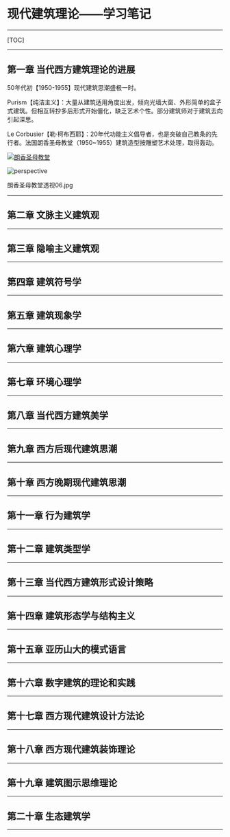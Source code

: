 # 现代建筑理论——学习笔记

---

[TOC]

---

## 第一章 当代西方建筑理论的进展

50年代初【1950-1955】现代建筑思潮盛极一时。

Purism【纯洁主义】：大量从建筑适用角度出发，倾向光墙大窗、外形简单的盒子式建筑。但相互转抄多后形式开始僵化，缺乏艺术个性。部分建筑师对于建筑去向引起深思。

Le Corbusier【勒·柯布西耶】：20年代功能主义倡导者，也是突破自己教条的先行者。法国朗香圣母教堂（1950~1955）建筑造型按雕塑艺术处理，取得轰动。

[![朗香圣母教堂](C:\Users\YY\Pictures\Architecture\公共建筑设计原理-附图项目\朗香教堂\朗香圣母教堂透视01.jpg "朗香圣母教堂")](http://jiayuyang.cn/img "朗香圣母教堂")

<img src="https://jiayuyang.cn/img/朗香圣母教堂透视06.jpg" alt="perspective" title="朗香教堂透视" />

朗香圣母教堂透视06.jpg


---

## 第二章 文脉主义建筑观





---

## 第三章 隐喻主义建筑观





---

## 第四章 建筑符号学





---

## 第五章 建筑现象学





---

## 第六章 建筑心理学





---

## 第七章 环境心理学





---

## 第八章 当代西方建筑美学





---

## 第九章 西方后现代建筑思潮





---

## 第十章 西方晚期现代建筑思潮





---

## 第十一章 行为建筑学





---

## 第十二章 建筑类型学





---

## 第十三章 当代西方建筑形式设计策略





---

## 第十四章 建筑形态学与结构主义





---

## 第十五章 亚历山大的模式语言





---

## 第十六章 数字建筑的理论和实践





---

## 第十七章 西方现代建筑设计方法论





---

## 第十八章 西方现代建筑装饰理论





---

## 第十九章 建筑图示思维理论





---

## 第二十章 生态建筑学





---



